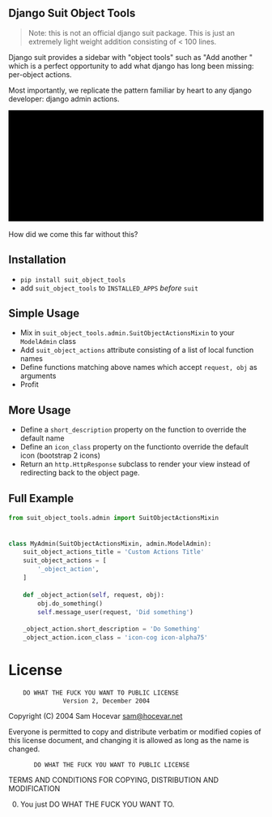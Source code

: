 Django Suit Object Tools
------------------------

> Note: this is not an official django suit package. This is just an extremely light weight addition consisting of < 100 lines.

Django suit provides a sidebar with "object tools" such as "Add another <object>" which is a perfect opportunity to add what django has long been missing: per-object actions.

Most importantly, we replicate the pattern familiar by heart to any django developer: django admin actions.

![Object Tools.gif](object_tools.gif)

How did we come this far without this?


## Installation

- `pip install suit_object_tools`
- add `suit_object_tools` to `INSTALLED_APPS` *before* `suit`

## Simple Usage

- Mix in `suit_object_tools.admin.SuitObjectActionsMixin` to your `ModelAdmin` class
- Add `suit_object_actions` attribute consisting of a list of local function names
- Define functions matching above names which accept `request, obj` as arguments
- Profit


## More Usage

- Define a `short_description` property on the function to override the default name
- Define an `icon_class` property on the functionto override the default icon (bootstrap 2 icons)
- Return an `http.HttpResponse` subclass to render your view instead of redirecting back to the object page.



## Full Example

```python
from suit_object_tools.admin import SuitObjectActionsMixin


class MyAdmin(SuitObjectActionsMixin, admin.ModelAdmin):
    suit_object_actions_title = 'Custom Actions Title'
    suit_object_actions = [
        '_object_action',
    ]

    def _object_action(self, request, obj):
        obj.do_something()
        self.message_user(request, 'Did something')

    _object_action.short_description = 'Do Something'
    _object_action.icon_class = 'icon-cog icon-alpha75'
```




# License

        DO WHAT THE FUCK YOU WANT TO PUBLIC LICENSE
                   Version 2, December 2004

Copyright (C) 2004 Sam Hocevar <sam@hocevar.net>

Everyone is permitted to copy and distribute verbatim or modified
copies of this license document, and changing it is allowed as long
as the name is changed.

           DO WHAT THE FUCK YOU WANT TO PUBLIC LICENSE
  TERMS AND CONDITIONS FOR COPYING, DISTRIBUTION AND MODIFICATION

 0. You just DO WHAT THE FUCK YOU WANT TO.

